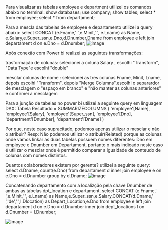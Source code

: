 
Para visualizar as tabelas employee e department utilizei os comandos abaixo no terminal:
show databases;
use company;
show tables;
select * from employee;
select * from departament;

Para a mescla das tabelas de employee e departamento utilizei a query abaixo:
select CONCAT (e.Fname,' ',e.Minit,' ', e.Lname) as Name, e.Salary,e.Super_ssn,e.Dno,d.Dnumber,Dname from employee  e left join departament d on e.Dno = d.Dnumber;
![image](https://github.com/ElaineCristinaG/mysql/assets/76761529/2dfea73b-55a9-4364-abe3-17343c06e9ab)

Após conexão com Power bi realizei as seguintes transformações:

trasformação de colunas: selecionei a coluna Salary , escolhi "Transform", "Data Type"e escolhi "double"

mesclar colunas de nome :
selecionei as tres colunas Fname, Minit, Lname, depois escolhi "Transform", depois "Merge Columns".escolhi o separardor de mesclagem o "espaço em branco" e "não manter as colunas anteriores" e confirmei a mesclagem

Para a junção de tabelas no power bi utilizei a seguinte query em linguagem DAX:
Tabela Resultado = 
SUMMARIZECOLUMNS (
    'employee'[Name],
    'employee'[Salary],
    'employee'[Super_ssn],
    'employee'[Dno],
    'department'[Dnumber],
    'department'[Dname]
)

Por que, neste caso supracitado, podemos apenas utilizar o mesclar e não o atribuir?
Resp: Não podemos utilizar o atribuir(Related) porque as colunas onde vamos linkar as duas tabelas possuem nomes diferentes: Dno em employee e Dnumber em Departament, portanto o mais indicado neste caso é utilizar o mesclar onde é permitido comparar a igualdade de conteudo de colunas com nomes distintos.

Quantos colaboradores existem por gerente? utilizei a seguinte query:
select d.Dname, count(e.Dno) from departament d inner join employee e on e.Dno = d.Dnumber group by d.Dname;
![image](https://github.com/ElaineCristinaG/mysql/assets/76761529/7ea35aeb-c63c-4f98-89c6-a827b21336f0)

Concatenando departamento com a  localizção pela chave Dnumber de ambas as tabelas dpt_location e departament.
select CONCAT (e.Fname,' ',e.Minit,' ', e.Lname) as Name,e.Super_ssn,e.Salary,CONCAT(d.Dname,' ','de',' ',l.Dlocation) as Depart_Location,e.Dno from employee  e left join departament d on e.Dno = d.Dnumber inner join dept_locations l on d.Dnumber = l.Dnumber;

![image](https://github.com/ElaineCristinaG/mysql/assets/76761529/801b7816-d8e0-4b93-8521-5dd02ac15b2c)

